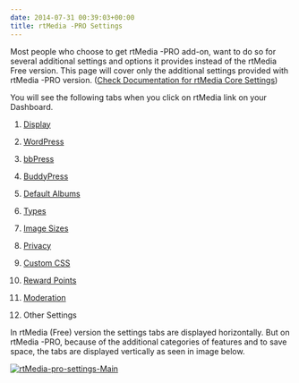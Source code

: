 ```yaml
---
date: 2014-07-31 00:39:03+00:00
title: rtMedia -PRO Settings
---
```


Most people who choose to get rtMedia -PRO add-on, want to do so for several additional settings and options it provides instead of the rtMedia Free version. This page will cover only the additional settings provided with rtMedia -PRO version. ([Check Documentation for rtMedia Core Settings](http://docs.rtcamp.com/rtmedia/getting-started/settings/))

You will see the following tabs when you click on rtMedia link on your Dashboard.



	
  1. [Display](http://docs.rtcamp.com/rtmedia/addons/rtmedia-pro/settings/display/)

	
  2. [WordPress](http://docs.rtcamp.com/rtmedia/addons/rtmedia-pro/settings/wordpress/)

	
  3. [bbPress](http://docs.rtcamp.com/rtmedia/addons/rtmedia-pro/settings/bbpress/)

	
  4. [BuddyPress](http://docs.rtcamp.com/rtmedia/addons/rtmedia-pro/settings/buddypress/)

	
  5. [Default Albums](http://docs.rtcamp.com/rtmedia/addons/rtmedia-pro/settings/default-albums-2/)

	
  6. [Types](http://docs.rtcamp.com/rtmedia/addons/rtmedia-pro/settings/types/)

	
  7. [Image Sizes](http://docs.rtcamp.com/rtmedia/addons/rtmedia-pro/settings/image-sizes/)

	
  8. [Privacy](http://docs.rtcamp.com/rtmedia/addons/rtmedia-pro/settings/privacy/)

	
  9. [Custom CSS](http://docs.rtcamp.com/rtmedia/addons/rtmedia-pro/Settings/Custom-CSS/)

	
  10. [Reward Points](http://docs.rtcamp.com/rtmedia/addons/rtmedia-pro/features/features-part-2/reward-points/)

	
  11. [Moderation](http://docs.rtcamp.com/rtmedia/addons/rtmedia-pro/settings/moderation/)

	
  12. Other Settings


In rtMedia (Free) version the settings tabs are displayed horizontally. But on rtMedia -PRO, because of the additional categories of features and to save space, the tabs are displayed vertically as seen in image below.

[![rtMedia-pro-settings-Main](http://docs.rtcamp.com/wp-content/uploads/2014/07/rtMedia-pro-settings-Main.png)](http://docs.rtcamp.com/wp-content/uploads/2014/07/rtMedia-pro-settings-Main.png)




